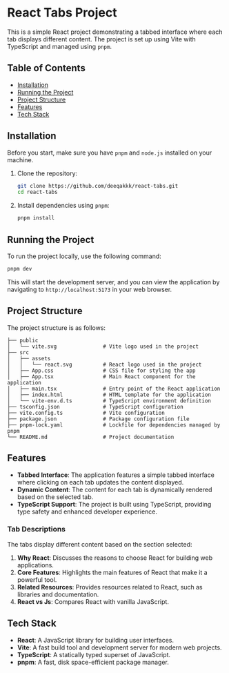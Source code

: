 # React Tabs Project

This is a simple React project demonstrating a tabbed interface where each tab displays different content. The project is set up using Vite with TypeScript and managed using `pnpm`.

## Table of Contents

- [Installation](#installation)
- [Running the Project](#running-the-project)
- [Project Structure](#project-structure)
- [Features](#features)
- [Tech Stack](#tech-stack)

## Installation

Before you start, make sure you have `pnpm` and `node.js` installed on your machine.

1. Clone the repository:

    ```bash
    git clone https://github.com/deeqakkk/react-tabs.git
    cd react-tabs
    ```

2. Install dependencies using `pnpm`:

    ```bash
    pnpm install
    ```

## Running the Project

To run the project locally, use the following command:

```bash
pnpm dev
```

This will start the development server, and you can view the application by navigating to `http://localhost:5173` in your web browser.

## Project Structure

The project structure is as follows:

```plaintext
├── public
│   └── vite.svg               # Vite logo used in the project
├── src
│   ├── assets
│   │   └── react.svg          # React logo used in the project
│   ├── App.css                # CSS file for styling the app
│   ├── App.tsx                # Main React component for the application
│   ├── main.tsx               # Entry point of the React application
│   ├── index.html             # HTML template for the application
│   └── vite-env.d.ts          # TypeScript environment definition
├── tsconfig.json              # TypeScript configuration
├── vite.config.ts             # Vite configuration
├── package.json               # Package configuration file
├── pnpm-lock.yaml             # Lockfile for dependencies managed by pnpm
└── README.md                  # Project documentation
```

## Features

- **Tabbed Interface**: The application features a simple tabbed interface where clicking on each tab updates the content displayed.
- **Dynamic Content**: The content for each tab is dynamically rendered based on the selected tab.
- **TypeScript Support**: The project is built using TypeScript, providing type safety and enhanced developer experience.

### Tab Descriptions

The tabs display different content based on the section selected:

1. **Why React**: Discusses the reasons to choose React for building web applications.
2. **Core Features**: Highlights the main features of React that make it a powerful tool.
3. **Related Resources**: Provides resources related to React, such as libraries and documentation.
4. **React vs Js**: Compares React with vanilla JavaScript.

## Tech Stack

- **React**: A JavaScript library for building user interfaces.
- **Vite**: A fast build tool and development server for modern web projects.
- **TypeScript**: A statically typed superset of JavaScript.
- **pnpm**: A fast, disk space-efficient package manager.
